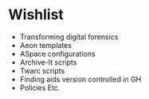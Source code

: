 # Wishlist
* Transforming digital forensics 
* Aeon templates
* ASpace configurations
* Archive-It scripts
* Twarc scripts
* Finding aids version controlled in GH
* Policies
Etc.
